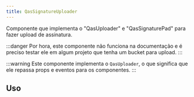 ```yaml
---
title: QasSignatureUploader
---
```


Componente que implementa o "QasUploader" e "QasSignaturePad" para fazer upload de assinatura.

<doc-api file="signature-uploader/QasSignatureUploader" name="QasSignatureUploader" />

:::danger
Por hora, este componente não funciona na documentação e é preciso testar ele em algum projeto que tenha um bucket para upload.
:::

:::warning
Este componente implementa o `QasUploader`, o que significa que ele repassa  props e eventos para os componentes.
:::

## Uso

<doc-example file="QasSignatureUploader/Basic" title="Básico" />
